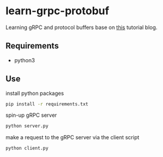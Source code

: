 # learn-grpc-protobuf
Learning gRPC and protocol buffers base on [this](https://www.semantics3.com/blog/a-simplified-guide-to-grpc-in-python-6c4e25f0c506/) tutorial blog.

## Requirements
- python3

## Use
install python packages
```sh
pip install -r requirements.txt
```
spin-up gRPC server
```sh
python server.py
```
make a request to the gRPC server via the client script
```sh
python client.py
```